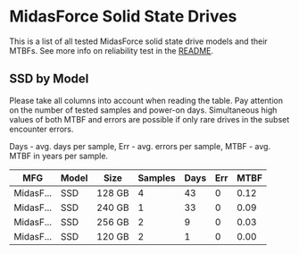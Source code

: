 MidasForce Solid State Drives
=============================

This is a list of all tested MidasForce solid state drive models and their MTBFs. See
more info on reliability test in the [README](https://github.com/linuxhw/SMART).

SSD by Model
------------

Please take all columns into account when reading the table. Pay attention on the
number of tested samples and power-on days. Simultaneous high values of both MTBF
and errors are possible if only rare drives in the subset encounter errors.

Days - avg. days per sample,
Err  - avg. errors per sample,
MTBF - avg. MTBF in years per sample.

| MFG       | Model              | Size   | Samples | Days  | Err   | MTBF |
|-----------|--------------------|--------|---------|-------|-------|------|
| MidasF... | SSD                | 128 GB | 4       | 43    | 0     | 0.12   |
| MidasF... | SSD                | 240 GB | 1       | 33    | 0     | 0.09   |
| MidasF... | SSD                | 256 GB | 2       | 9     | 0     | 0.03   |
| MidasF... | SSD                | 120 GB | 2       | 1     | 0     | 0.00   |
